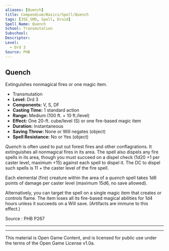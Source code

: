 ```yaml
---
aliases: [Quench]
title: Compendium/Basics/Spell/Quench
tags: [35E_SRD, Spell, Druid]
Spell Name: Quench
School: Transmutation
Subschool: 
Descriptor: 
Level:
  - Drd 3
Source: PHB
---
```



## Quench

Extinguishes nonmagical fires or one magic item.

*   Transmutation
*   **Level:** Drd 3
*   **Components:** V, S, DF
*   **Casting Time:** 1 standard action
*   **Range:** Medium (100 ft. + 10 ft./level)
*   **Effect:** One 20-ft. cube/level (S) or one fire-based magic item
*   **Duration:** Instantaneous
*   **Saving Throw:** None or Will negates (object)
*   **Spell Resistance:** No or Yes (object)

<p><i>Quench</i> is often used to put out forest fires and other conflagrations. It extinguishes all nonmagical fires in its area. The spell also dispels any fire spells in its area, though you must succeed on a dispel check (1d20 +1 per caster level, maximum +15) against each spell to dispel it. The DC to dispel such spells is 11 + the caster level of the fire spell.</p><p>Each elemental (fire) creature within the area of a <i>quench</i> spell takes 1d6 points of damage per caster level (maximum 15d6, no save allowed).</p><p>Alternatively, you can target the spell on a single magic item that creates or controls flame<i>.</i> The item loses all its fire-based magical abilities for 1d4 hours unless it succeeds on a Will save. (Artifacts are immune to this effect.)</p>

Source : PHB P267

---

---

This material is Open Game Content, and is licensed for public use under
the terms of the Open Game License v1.0a.
